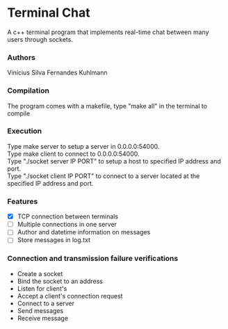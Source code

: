 # Terminal Chat
A c++ terminal program that implements real-time chat between many users through sockets.

### Authors
Vinícius Silva Fernandes Kuhlmann

### Compilation
The program comes with a makefile, type "make all" in the terminal to compile

### Execution
Type make server to setup a server in 0.0.0.0:54000.  
Type make client to connect to 0.0.0.0:54000.  
Type "./socket server IP PORT" to setup a host to specified IP address and port.  
Type "./socket client IP PORT" to connect to a server located at the specified IP address and port.  

### Features
- [x] TCP connection between terminals
- [ ] Multiple connections in one server
- [ ] Author and datetime information on messages
- [ ] Store messages in log.txt

### Connection and transmission failure verifications
* Create a socket
* Bind the socket to an address
* Listen for client's
* Accept a client's connection request
* Connect to a server
* Send messages
* Receive message
